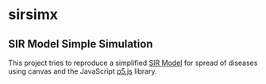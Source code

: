 # sirsimx
## SIR Model Simple Simulation
This project tries to reproduce a simplified [SIR Model](https://en.wikipedia.org/wiki/Compartmental_models_in_epidemiology#The_SIR_model "SIR Model Wikipedia") for spread of diseases using canvas and the JavaScript [p5.js](https://p5js.org/) library.
